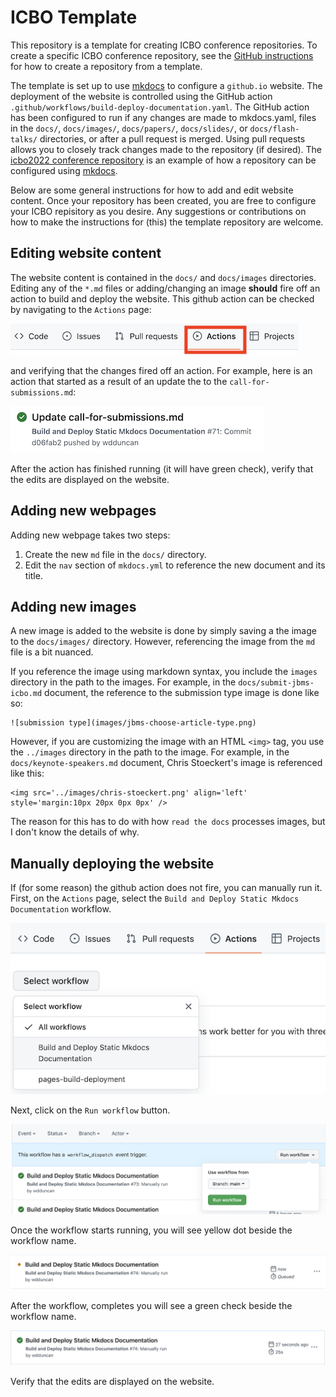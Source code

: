 # ICBO Template
This repository is a template for creating ICBO conference repositories. To create a specific ICBO conference repository, see the [GitHub instructions](https://docs.github.com/en/repositories/creating-and-managing-repositories/creating-a-repository-from-a-template) for how to create a repository from a template.

The template is set up to use [mkdocs](https://www.mkdocs.org/) to configure a `github.io` website. The deployment of the website is controlled using the GitHub action `.github/workflows/build-deploy-documentation.yaml`. The GitHub action has been configured to run if any changes are made to mkdocs.yaml, files in the `docs/`, `docs/images/`, `docs/papers/`, `docs/slides/`, or `docs/flash-talks/` directories, or after a pull request is merged. Using pull requests allows you to closely track changes made to the repository (if desired). The [icbo2022 conference repository](https://github.com/ICBO-conference/icbo2022) is an example of how a repository can be configured using [mkdocs](https://www.mkdocs.org/).

Below are some general instructions for how to add and edit website content. Once your repository has been created, you are free to configure your ICBO repisitory as you desire. Any suggestions or contributions on how to make the instructions for (this) the template repository are welcome. 

## Editing website content 

The website content is contained in the `docs/` and `docs/images` directories. Editing any of the `*.md` files or adding/changing an image **should** fire off an action to build and deploy the website. This github action can be checked by navigating to the `Actions` page:

![github-actions-link](readme-images/github-actions-link.png)

and verifying that the changes fired off an action. For example, here is an action that started as a result of an update the to the `call-for-submissions.md`:

![github-actions-call-for-submissions-example](readme-images/github-actions-call-for-submissions-example.png)  

After the action has finished running (it will have green check), verify that the edits are displayed on the website. 

## Adding new webpages

Adding new webpage takes two steps:

1. Create the new `md` file in the `docs/` directory.
2. Edit the `nav` section of `mkdocs.yml` to reference the new document and its title.

## Adding new images

A new image is added to the website is done by simply saving a the image to the `docs/images/` directory. However, referencing the image from the `md` file is a bit nuanced.  

If you reference the image using markdown syntax, you include the `images` directory in the path to the images. For example, in the `docs/submit-jbms-icbo.md` document, the reference to the submission type image is done like so:
```
![submission type](images/jbms-choose-article-type.png)
```

However, if you are customizing the image with an HTML `<img>` tag, you use the `../images` directory in the path to the image. For example, in the `docs/keynote-speakers.md` document, Chris Stoeckert's image is referenced like this:
```
<img src='../images/chris-stoeckert.png' align='left' style='margin:10px 20px 0px 0px' />
```
The reason for this has to do with how `read the docs` processes images, but I don't know the details of why.

## Manually deploying the website 

If (for some reason) the github action does not fire, you can manually run it. First, on the `Actions` page, select the `Build and Deploy Static Mkdocs Documentation` workflow.  


![github-actions-select-workflow](readme-images/github-actions-select-workflow.png)


Next, click on the `Run workflow` button.  


![github-actions-run-build-workflow](readme-images/github-actions-run-build-workflow.png)  


Once the workflow starts running, you will see yellow dot beside the workflow name.  

![github-actions-build-running](readme-images/github-actions-build-running.png)


After the workflow, completes you will see a green check beside the workflow name.


![github-actions-build-complete](readme-images/github-actions-build-complete.png)


Verify that the edits are displayed on the website. 

